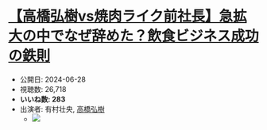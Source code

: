 # [【高橋弘樹vs焼肉ライク前社長】急拡大の中でなぜ辞めた？飲食ビジネス成功の鉄則](https://www.youtube.com/watch?v=WV_VXDy0rQM)
-   公開日: 2024-06-28
-   視聴数: 26,718
-   **いいね数: 283**
-   出演者: 有村壮央, [高橋弘樹](/rehacq_fan/people/高橋弘樹 "wikilink")
    - [![](https://img.youtube.com/vi/WV_VXDy0rQM/hqdefault.jpg)](https://www.youtube.com/watch?v=WV_VXDy0rQM)
